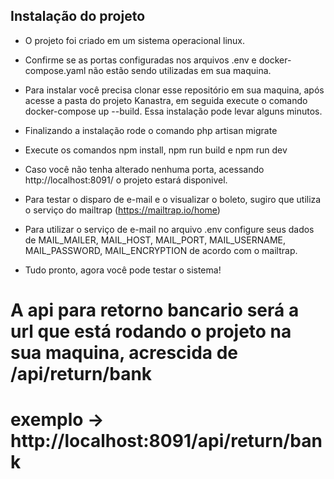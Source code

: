 
## Instalação do projeto

- O projeto foi criado em um sistema operacional linux.

- Confirme se as portas configuradas nos arquivos .env e docker-compose.yaml não estão sendo utilizadas em sua maquina. 

- Para instalar você precisa clonar esse repositório em sua maquina, após acesse a pasta do projeto Kanastra, em seguida execute o comando docker-compose up --build. Essa instalação pode levar alguns minutos.

- Finalizando a instalação rode o comando php artisan migrate

- Execute os comandos npm install, npm run build e npm run dev

- Caso você não tenha alterado nenhuma porta, acessando http://localhost:8091/ o projeto estará disponivel.

- Para testar o disparo de e-mail e o visualizar o boleto, sugiro que utiliza o serviço do mailtrap (https://mailtrap.io/home)

- Para utilizar o serviço de e-mail no arquivo .env configure seus dados de MAIL_MAILER, MAIL_HOST, MAIL_PORT, MAIL_USERNAME, MAIL_PASSWORD, MAIL_ENCRYPTION de acordo com o mailtrap.

- Tudo pronto, agora você pode testar o sistema!

# A api para retorno bancario será a url que está rodando o projeto na sua maquina, acrescida de /api/return/bank

# exemplo -> http://localhost:8091/api/return/bank


